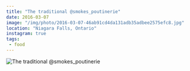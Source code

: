 ```yaml
---
title: "The traditional @smokes_poutinerie"
date: 2016-03-07
image: "/img/photo/2016-03-07-46ab91cd4da131adb35adbee2575efc8.jpg"
location: "Niagara Falls, Ontario"
instagram: true
tags:
 - food
---
```


![The traditional @smokes_poutinerie](/img/photo/2016-03-07-46ab91cd4da131adb35adbee2575efc8.jpg)
